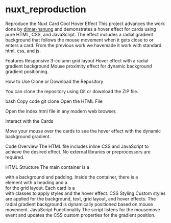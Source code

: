 # nuxt_reproduction
Reproduce the Nuxt Card Cool Hover Effect
This project advances the work done by <a href="https://github.com/dimar-hanung">dimar-hanung</a> and demonstrates a hover effect for cards using pure HTML, CSS, and JavaScript. The effect includes a radial gradient background that follows the mouse movement when it gets close to or enters a card. From the previous work we havemade it work with standard html, css, and js.

Features
Responsive 3-column grid layout
Hover effect with a radial gradient background
Mouse proximity effect for dynamic background gradient positioning.

How to Use
Clone or Download the Repository

You can clone the repository using Git or download the ZIP file.

bash
Copy code
git clone <repository-url>
Open the HTML File

Open the index.html file in any modern web browser.

Interact with the Cards

Move your mouse over the cards to see the hover effect with the dynamic background gradient.

Code Overview
The HTML file includes inline CSS and JavaScript to achieve the desired effect. No external libraries or preprocessors are required.

HTML Structure
The main container is a <div> with a background and padding.
Inside the container, there is a <main> element with a heading and a <section> for the grid layout.
Each card is a <div> with classes to apply styles and the hover effect.
CSS Styling
Custom styles are applied for the background, text, grid layout, and hover effects.
The radial gradient background is dynamically positioned based on mouse movement.
JavaScript Functionality
The script listens for the mousemove event and updates the CSS custom properties for the gradient position.
